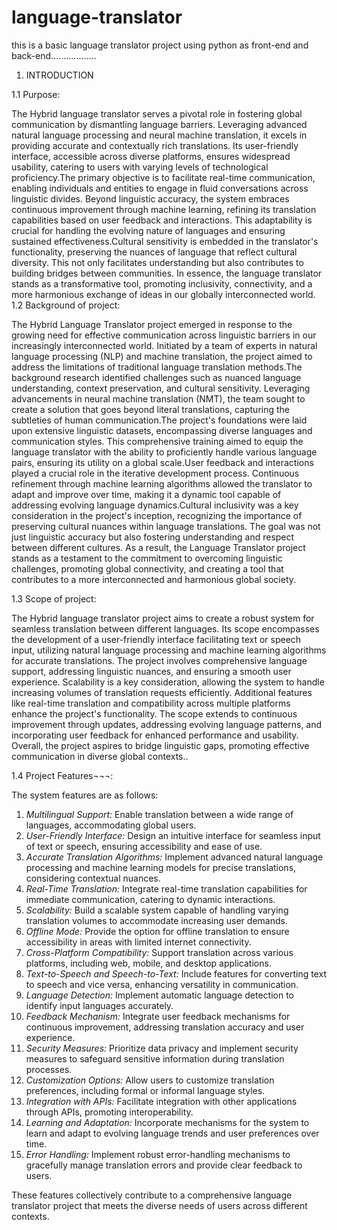 # language-translator
this is a basic language translator project using python as front-end and back-end..................
1. INTRODUCTION


1.1 Purpose:    

The Hybrid language translator serves a pivotal role in fostering global communication by dismantling language barriers. Leveraging advanced natural language processing and neural machine translation, it excels in providing accurate and contextually rich translations. Its user-friendly interface, accessible across diverse platforms, ensures widespread usability, catering to users with varying levels of technological proficiency.The primary objective is to facilitate real-time communication, enabling individuals and entities to engage in fluid conversations across linguistic divides. Beyond linguistic accuracy, the system embraces continuous improvement through machine learning, refining its translation capabilities based on user feedback and interactions. This adaptability is crucial for handling the evolving nature of languages and ensuring sustained effectiveness.Cultural sensitivity is embedded in the translator's functionality, preserving the nuances of language that reflect cultural diversity.
 This not only facilitates understanding but also contributes to building bridges between communities. In essence, the language translator stands as a transformative tool, promoting inclusivity, connectivity, and a more harmonious exchange of ideas in our globally interconnected world. 
1.2 Background of project:

The Hybrid Language Translator project emerged in response to the growing need for effective communication across linguistic barriers in our increasingly interconnected world. Initiated by a team of experts in natural language processing (NLP) and machine translation, the project aimed to address the limitations of traditional language translation methods.The background research identified challenges such as nuanced language understanding, context preservation, and cultural sensitivity. Leveraging advancements in neural machine translation (NMT), the team sought to create a solution that goes beyond literal translations, capturing the subtleties of human communication.The project's foundations were laid upon extensive linguistic datasets, encompassing diverse languages and communication styles. 
This comprehensive training aimed to equip the language translator with the ability to proficiently handle various language pairs, ensuring its utility on a global scale.User feedback and interactions played a crucial role in the iterative development process. Continuous refinement through machine learning algorithms allowed the translator to adapt and improve over time, making it a dynamic tool capable of addressing evolving language dynamics.Cultural inclusivity was a key consideration in the project's inception, recognizing the importance of preserving cultural nuances within language translations. The goal was not just linguistic accuracy but also fostering understanding and respect between different cultures. As a result, the Language Translator project stands as a testament to the commitment to overcoming linguistic challenges, promoting global connectivity, and creating a tool that contributes to a more interconnected and harmonious global society.
                                                                                                

1.3 Scope of project:  

   
The Hybrid language translator project aims to create a robust system for seamless translation between different languages. Its scope encompasses the development of a user-friendly interface facilitating text or speech input, utilizing natural language processing and machine learning algorithms for accurate translations. The project involves comprehensive language support, addressing linguistic nuances, and ensuring a smooth user experience. Scalability is a key consideration, allowing the system to handle increasing volumes of translation requests efficiently.
 Additional features like real-time translation and compatibility across multiple platforms enhance the project's functionality. The scope extends to continuous improvement through updates, addressing evolving language patterns, and incorporating user feedback for enhanced performance and usability. Overall, the project aspires to bridge linguistic gaps, promoting effective communication in diverse global contexts..

1.4 Project Features¬¬¬:   


The system features are as follows:
1. *Multilingual Support:* Enable translation between a wide range of languages, accommodating global users.
2. *User-Friendly Interface:* Design an intuitive interface for seamless input of text or speech, ensuring accessibility and ease of use.
3. *Accurate Translation Algorithms:* Implement advanced natural language processing and machine learning models for precise translations, considering contextual nuances.
4. *Real-Time Translation:* Integrate real-time translation capabilities for immediate communication, catering to dynamic interactions.
5. *Scalability:* Build a scalable system capable of handling varying translation volumes to accommodate increasing user demands.                
6. *Offline Mode:* Provide the option for offline translation to ensure accessibility in areas with limited internet connectivity.
7. *Cross-Platform Compatibility:* Support translation across various platforms, including web, mobile, and desktop applications.
8. *Text-to-Speech and Speech-to-Text:* Include features for converting text to speech and vice versa, enhancing versatility in communication.
9. *Language Detection:* Implement automatic language detection to identify input languages accurately.
10. *Feedback Mechanism:* Integrate user feedback mechanisms for continuous improvement, addressing translation accuracy and user experience.
11. *Security Measures:* Prioritize data privacy and implement security measures to safeguard sensitive information during translation processes.
12. *Customization Options:* Allow users to customize translation preferences, including formal or informal language styles.
13. *Integration with APIs:* Facilitate integration with other applications through APIs, promoting interoperability.
14. *Learning and Adaptation:* Incorporate mechanisms for the system to learn and adapt to evolving language trends and user preferences over time.
15. *Error Handling:* Implement robust error-handling mechanisms to gracefully manage translation errors and provide clear feedback to users.

These features collectively contribute to a comprehensive language translator project that meets the diverse needs of users across different contexts. 


